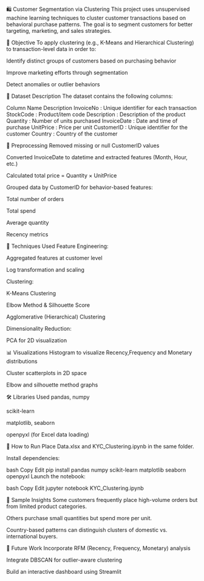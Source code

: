 
🛍️ Customer Segmentation via Clustering
This project uses unsupervised machine learning techniques to cluster customer transactions based on behavioral purchase patterns. The goal is to segment customers for better targeting, marketing, and sales strategies.

🎯 Objective
To apply clustering (e.g., K-Means and Hierarchical Clustering) to transaction-level data in order to:

Identify distinct groups of customers based on purchasing behavior

Improve marketing efforts through segmentation

Detect anomalies or outlier behaviors

📁 Dataset Description
The dataset contains the following columns:

Column Name	Description
InvoiceNo : Unique identifier for each transaction
StockCode	: Product/item code
Description :	Description of the product
Quantity : Number of units purchased
InvoiceDate : Date and time of purchase
UnitPrice :	Price per unit
CustomerID :	Unique identifier for the customer
Country :	Country of the customer

🔧 Preprocessing
Removed missing or null CustomerID values

Converted InvoiceDate to datetime and extracted features (Month, Hour, etc.)

Calculated total price = Quantity × UnitPrice

Grouped data by CustomerID for behavior-based features:

Total number of orders

Total spend

Average quantity

Recency metrics

🧪 Techniques Used
Feature Engineering:

Aggregated features at customer level

Log transformation and scaling

Clustering:

K-Means Clustering

Elbow Method & Silhouette Score

Agglomerative (Hierarchical) Clustering

Dimensionality Reduction:

PCA for 2D visualization

📊 Visualizations
Histogram to visualize Recency,Frequency and Monetary distributions

Cluster scatterplots in 2D space

Elbow and silhouette method graphs


🛠️ Libraries Used
pandas, numpy

scikit-learn

matplotlib, seaborn

openpyxl (for Excel data loading)

🚀 How to Run
Place Data.xlsx and KYC_Clustering.ipynb in the same folder.

Install dependencies:

bash
Copy
Edit
pip install pandas numpy scikit-learn matplotlib seaborn openpyxl
Launch the notebook:

bash
Copy
Edit
jupyter notebook KYC_Clustering.ipynb

📌 Sample Insights
Some customers frequently place high-volume orders but from limited product categories.

Others purchase small quantities but spend more per unit.

Country-based patterns can distinguish clusters of domestic vs. international buyers.

🔮 Future Work
Incorporate RFM (Recency, Frequency, Monetary) analysis

Integrate DBSCAN for outlier-aware clustering

Build an interactive dashboard using Streamlit

